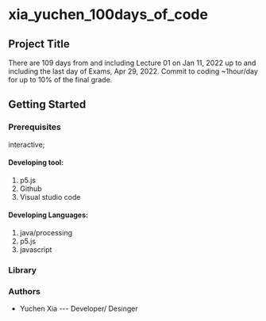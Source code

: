 # xia_yuchen_100days_of_code

## Project Title
There are 109 days from and including Lecture 01 on Jan 11, 2022 up to and including
the last day of Exams, Apr 29, 2022. Commit to coding ~1hour/day for up to 10% of the
final grade. 
## Getting Started
### Prerequisites

interactive;

#### Developing tool:
1. p5.js
2. Github
3. Visual studio code

#### Developing Languages:
1. java/processing
2. p5.js
3. javascript


### Library


### Authors 
* Yuchen Xia --- Developer/ Desinger